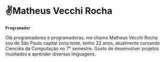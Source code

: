 # ✌️Matheus Vecchi Rocha 

**`Programador`**

Olá programadores e programadoras, me chamo Matheus Vecchi Rocha sou de São Paulo capital zona leste, tenho 22 anos, atualmente cursando Cienciêa da Computação no 7° semestre. Gosto de desenvolver projetos inusitados e aprender diversas linguagens.  
